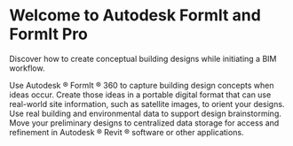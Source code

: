 # Welcome to Autodesk FormIt and FormIt Pro

Discover how to create conceptual building designs while initiating a BIM workflow.

Use Autodesk ® FormIt ® 360 to capture building design concepts when ideas occur. Create those ideas in a portable digital format that can use real-world site information, such as satellite images, to orient your designs. Use real building and environmental data to support design brainstorming. Move your preliminary designs to centralized data storage for access and refinement in Autodesk ® Revit ® software or other applications.

